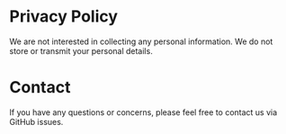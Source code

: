 # Privacy Policy

We are not interested in collecting any personal information. We do not store or transmit your personal details.

# Contact

If you have any questions or concerns, please feel free to contact us via GitHub issues.
